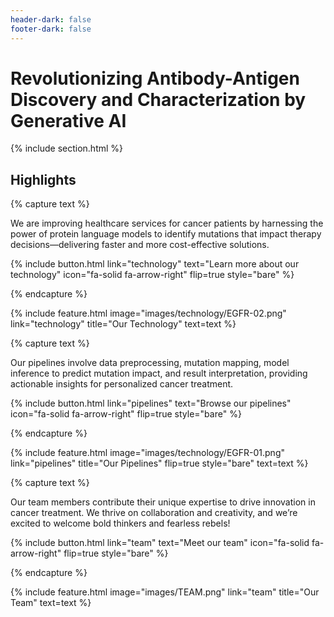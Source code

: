 ```yaml
---
header-dark: false
footer-dark: false
---
```

# **Revolutionizing Antibody-Antigen Discovery and Characterization by Generative AI**

<!-- {% assign slider_images = site.data.slider_images | default: array %}
{% if slider_images.size == 0 %}
  {% assign slider_images = array %}
  {% assign slider_images = slider_images | push: "images/technology/EGFR-02.png" %}
{% endif %}

{% include slider.html 
  images=slider_images
  width="50%"
  height="auto"
  autoplay=true
  interval=10000
%} -->

{% include section.html %}

## Highlights

{% capture text %}

We are improving healthcare services for cancer patients by harnessing the power of protein language models to identify mutations that impact therapy decisions—delivering faster and more cost-effective solutions.

{%
  include button.html
  link="technology"
  text="Learn more about our technology"
  icon="fa-solid fa-arrow-right"
  flip=true
  style="bare"
%}

{% endcapture %}

{%
  include feature.html
  image="images/technology/EGFR-02.png"
  link="technology"
  title="Our Technology"
  text=text
%}

{% capture text %}

Our pipelines involve data preprocessing, mutation mapping, model inference to predict mutation impact, and result interpretation, providing actionable insights for personalized cancer treatment.

{%
  include button.html
  link="pipelines"
  text="Browse our pipelines"
  icon="fa-solid fa-arrow-right"
  flip=true
  style="bare"
%}

{% endcapture %}

{%
  include feature.html
  image="images/technology/EGFR-01.png"
  link="pipelines"
  title="Our Pipelines"
  flip=true
  style="bare"
  text=text
%}

{% capture text %}

Our team members contribute their unique expertise to drive innovation in cancer treatment. We thrive on collaboration and creativity, and we’re excited to welcome bold thinkers and fearless rebels!

{%
  include button.html
  link="team"
  text="Meet our team"
  icon="fa-solid fa-arrow-right"
  flip=true
  style="bare"
%}

{% endcapture %}

{%
  include feature.html
  image="images/TEAM.png"
  link="team"
  title="Our Team"
  text=text
%}
